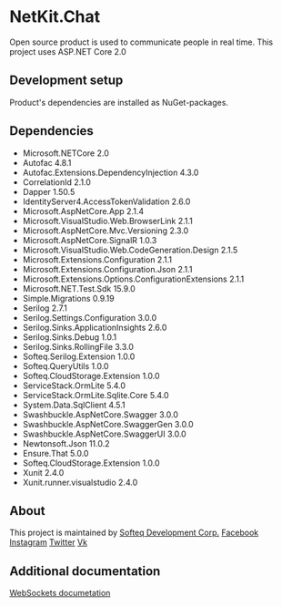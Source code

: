 ﻿# NetKit.Chat
Open source product is used to communicate people in real time. 
This project uses ASP.NET Core 2.0
## Development setup
Product's dependencies are installed as NuGet-packages.

## Dependencies

  - Microsoft.NETCore 2.0
 - Autofac 4.8.1
 - Autofac.Extensions.DependencyInjection 4.3.0
 - CorrelationId 2.1.0
 - Dapper 1.50.5
 - IdentityServer4.AccessTokenValidation 2.6.0
 - Microsoft.AspNetCore.App 2.1.4
 - Microsoft.VisualStudio.Web.BrowserLink 2.1.1
 - Microsoft.AspNetCore.Mvc.Versioning 2.3.0
 - Microsoft.AspNetCore.SignalR 1.0.3
 - Microsoft.VisualStudio.Web.CodeGeneration.Design 2.1.5
 - Microsoft.Extensions.Configuration 2.1.1
 - Microsoft.Extensions.Configuration.Json 2.1.1
 - Microsoft.Extensions.Options.ConfigurationExtensions 2.1.1
 - Microsoft.NET.Test.Sdk 15.9.0
 - Simple.Migrations 0.9.19
 - Serilog 2.7.1
 - Serilog.Settings.Configuration 3.0.0
 - Serilog.Sinks.ApplicationInsights 2.6.0
 - Serilog.Sinks.Debug 1.0.1
 - Serilog.Sinks.RollingFile 3.3.0
 - Softeq.Serilog.Extension 1.0.0
 - Softeq.QueryUtils 1.0.0
 - Softeq.CloudStorage.Extension 1.0.0
 - ServiceStack.OrmLite 5.4.0
 - ServiceStack.OrmLite.Sqlite.Core 5.4.0
 - System.Data.SqlClient 4.5.1
 - Swashbuckle.AspNetCore.Swagger 3.0.0
 - Swashbuckle.AspNetCore.SwaggerGen 3.0.0
 - Swashbuckle.AspNetCore.SwaggerUI 3.0.0
 - Newtonsoft.Json 11.0.2
 - Ensure.That 5.0.0
 - Softeq.CloudStorage.Extension 1.0.0
 - Xunit 2.4.0
 - Xunit.runner.visualstudio 2.4.0

## About

This project is maintained by [Softeq Development Corp.](https://www.softeq.com/)
[Facebook](https://web.facebook.com/Softeq.by/)
[Instagram](https://www.instagram.com/softeq/)
[Twitter](https://twitter.com/Softeq)
[Vk](https://vk.com/club21079655)

## Additional documentation
[WebSockets documetation](ChatHub.md )
